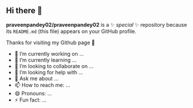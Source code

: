 ## Hi there 👋

**praveenpandey02/praveenpandey02** is a ✨ _special_ ✨ repository because its `README.md` (this file) appears on your GitHub profile.

Thanks for visiting my Github page 🙂

- 🔭 I’m currently working on ...
- 🌱 I’m currently learning ...
- 👯 I’m looking to collaborate on ...
- 🤔 I’m looking for help with ...
- 💬 Ask me about ...
- 📫 How to reach me: ...
- 😄 Pronouns: ...
- ⚡ Fun fact: ...
